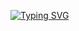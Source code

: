 [![Typing SVG](https://readme-typing-svg.demolab.com?font=Exo+2&size=25&duration=4000&pause=1000&background=FCFCFC4C&center=true&multiline=true&random=false&width=435&lines=Hello+%F0%9F%91%8B+I'm+Walid+Omar;An+Embedded+SW+Developer)](https://git.io/typing-svg)

